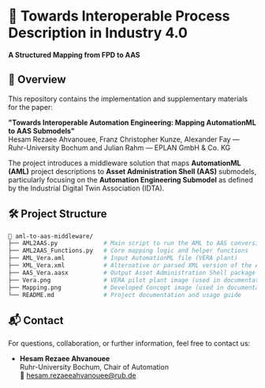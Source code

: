 # 🔗 Towards Interoperable Process Description in Industry 4.0 
**A Structured Mapping from FPD to AAS**

## 📄 Overview

This repository contains the implementation and supplementary materials for the paper:

**"Towards Interoperable Automation Engineering: Mapping AutomationML to AAS Submodels"**  
Hesam Rezaee Ahvanouee, Franz Christopher Kunze, Alexander Fay — Ruhr-University Bochum and Julian Rahm — EPLAN GmbH & Co. KG

The project introduces a middleware solution that maps **AutomationML (AML)** project descriptions to **Asset Administration Shell (AAS)** submodels, particularly focusing on the **Automation Engineering Submodel** as defined by the Industrial Digital Twin Association (IDTA).



## 🛠️ Project Structure

```bash
📁 aml-to-aas-middleware/
├── AML2AAS.py             # Main script to run the AML to AAS conversion
├── AML2AAS_Functions.py   # Core mapping logic and helper functions
├── AML_Vera.aml           # Input AutomationML file (VERA plant)
├── XML_Vera.xml           # Alternative or parsed XML version of the AML project
├── AAS_Vera.aasx          # Output Asset Administration Shell package
├── Vera.png               # VERA pilot plant image (used in documentation)
├── Mapping.png            # Developed Concept image (used in documentation)
└── README.md              # Project documentation and usage guide

```




## 📬 Contact

For questions, collaboration, or further information, feel free to contact us:

- **Hesam Rezaee Ahvanouee**  
  Ruhr-University Bochum, Chair of Automation  
  📧 [hesam.rezaeeahvanouee@rub.de](mailto:hesam.rezaeeahvanouee@rub.de)




